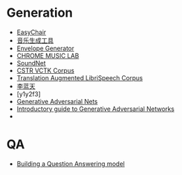 # Generation
- [EasyChair](https://easychair.org/account/signin.cgi)
- [音乐生成工具](http://www.asimovinstitute.org/analyzing-deep-learning-tools-music/)
- [Envelope Generator](http://joesul.li/van/envelope-generator/)
- [CHROME MUSIC LAB](https://musiclab.chromeexperiments.com/Experiments)
- [SoundNet](http://projects.csail.mit.edu/soundnet/)
- [CSTR VCTK Corpus](https://datashare.is.ed.ac.uk/handle/10283/2651)
- [Translation Augmented LibriSpeech Corpus](https://persyval-platform.univ-grenoble-alpes.fr/DS91/detaildataset)
- [李蓝天](http://166.111.134.19:8081/lilt/#publications)
- [y1y2f3]
- [Generative Adversarial Nets](https://adeshpande3.github.io/adeshpande3.github.io/Deep-Learning-Research-Review-Week-1-Generative-Adversarial-Nets)
- [Introductory guide to Generative Adversarial Networks ](https://www.analyticsvidhya.com/blog/2017/06/introductory-generative-adversarial-networks-gans/)
- [](https://www.oreilly.com/learning/perform-sentiment-analysis-with-lstms-using-tensorflow)


# QA
- [Building a Question Answering model](https://towardsdatascience.com/nlp-building-a-question-answering-model-ed0529a68c54)


